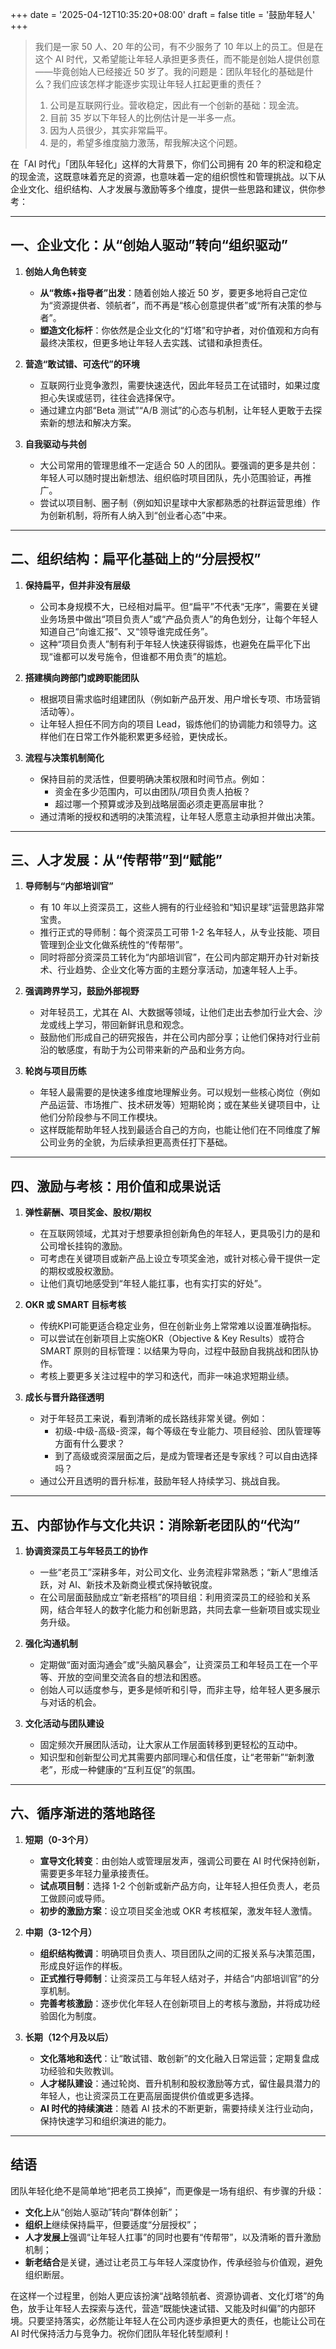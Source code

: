 +++
date = '2025-04-12T10:35:20+08:00'
draft = false
title = '鼓励年轻人'
+++

> 我们是一家 50 人、20 年的公司，有不少服务了 10 年以上的员工。但是在这个 AI 时代，又希望能让年轻人承担更多责任，而不能是创始人提供创意——毕竟创始人已经接近 50 岁了。我的问题是：团队年轻化的基础是什么？我们应该怎样才能逐步实现让年轻人扛起更重的责任？
> 1. 公司是互联网行业。营收稳定，因此有一个创新的基础：现金流。
> 2. 目前 35 岁以下年轻人的比例估计是一半多一点。
> 3. 因为人员很少，其实非常扁平。
> 4. 是的，希望多维度脑力激荡，帮我解决这个问题。
>

在「AI 时代」「团队年轻化」这样的大背景下，你们公司拥有 20 年的积淀和稳定的现金流，这既意味着充足的资源，也意味着一定的组织惯性和管理挑战。以下从企业文化、组织结构、人才发展与激励等多个维度，提供一些思路和建议，供你参考：

---

## 一、企业文化：从“创始人驱动”转向“组织驱动”

1. **创始人角色转变**  
   - **从“教练+指导者”出发**：随着创始人接近 50 岁，要更多地将自己定位为“资源提供者、领航者”，而不再是“核心创意提供者”或“所有决策的参与者”。  
   - **塑造文化标杆**：你依然是企业文化的“灯塔”和守护者，对价值观和方向有最终决策权，但更多地让年轻人去实践、试错和承担责任。  

2. **营造“敢试错、可迭代”的环境**  
   - 互联网行业竞争激烈，需要快速迭代，因此年轻员工在试错时，如果过度担心失误或惩罚，往往会选择保守。  
   - 通过建立内部“Beta 测试”“A/B 测试”的心态与机制，让年轻人更敢于去探索新的想法和解决方案。

3. **自我驱动与共创**  
   - 大公司常用的管理思维不一定适合 50 人的团队。要强调的更多是共创：年轻人可以随时提出新想法、组织临时项目团队，先小范围验证，再推广。  
   - 尝试以项目制、圈子制（例如知识星球中大家都熟悉的社群运营思维）作为创新机制，将所有人纳入到“创业者心态”中来。

---

## 二、组织结构：扁平化基础上的“分层授权”

1. **保持扁平，但并非没有层级**  
   - 公司本身规模不大，已经相对扁平。但“扁平”不代表“无序”，需要在关键业务场景中做出“项目负责人”或“产品负责人”的角色划分，让每个年轻人知道自己“向谁汇报”、又“领导谁完成任务”。  
   - 这种“项目负责人”制有利于年轻人快速获得锻炼，也避免在扁平化下出现“谁都可以发号施令，但谁都不用负责”的尴尬。

2. **搭建横向跨部门或跨职能团队**  
   - 根据项目需求临时组建团队（例如新产品开发、用户增长专项、市场营销活动等）。  
   - 让年轻人担任不同方向的项目 Lead，锻炼他们的协调能力和领导力。这样他们在日常工作外能积累更多经验，更快成长。

3. **流程与决策机制简化**  
   - 保持目前的灵活性，但要明确决策权限和时间节点。例如：  
     - 资金在多少范围内，可以由团队/项目负责人拍板？  
     - 超过哪一个预算或涉及到战略层面必须走更高层审批？  
   - 通过清晰的授权和透明的决策流程，让年轻人愿意主动承担并做出决策。

---

## 三、人才发展：从“传帮带”到“赋能”

1. **导师制与“内部培训官”**  
   - 有 10 年以上资深员工，这些人拥有的行业经验和“知识星球”运营思路非常宝贵。  
   - 推行正式的导师制：每个资深员工可带 1-2 名年轻人，从专业技能、项目管理到企业文化做系统性的“传帮带”。  
   - 同时将部分资深员工转化为“内部培训官”，在公司内部定期开办针对新技术、行业趋势、企业文化等方面的主题分享活动，加速年轻人上手。

2. **强调跨界学习，鼓励外部视野**  
   - 对年轻员工，尤其在 AI、大数据等领域，让他们走出去参加行业大会、沙龙或线上学习，带回新鲜讯息和观念。  
   - 鼓励他们形成自己的研究报告，并在公司内部分享；让他们保持对行业前沿的敏感度，有助于为公司带来新的产品和业务方向。

3. **轮岗与项目历练**  
   - 年轻人最需要的是快速多维度地理解业务。可以规划一些核心岗位（例如产品运营、市场推广、技术研发等）短期轮岗；或在某些关键项目中，让他们分阶段参与不同工作模块。  
   - 这样既能帮助年轻人找到最适合自己的方向，也能让他们在不同维度了解公司业务的全貌，为后续承担更高责任打下基础。

---

## 四、激励与考核：用价值和成果说话

1. **弹性薪酬、项目奖金、股权/期权**  
   - 在互联网领域，尤其对于想要承担创新角色的年轻人，更具吸引力的是和公司增长挂钩的激励。  
   - 可考虑在关键项目或新产品上设立专项奖金池，或针对核心骨干提供一定的期权或股权激励。  
   - 让他们真切地感受到“年轻人能扛事，也有实打实的好处”。

2. **OKR 或 SMART 目标考核**  
   - 传统KPI可能更适合稳定业务，但在创新业务上常常难以设置准确指标。  
   - 可以尝试在创新项目上实施OKR（Objective & Key Results）或符合 SMART 原则的目标管理：以结果为导向，过程中鼓励自我挑战和团队协作。  
   - 考核上要更多关注过程中的学习和迭代，而非一味追求短期业绩。

3. **成长与晋升路径透明**  
   - 对于年轻员工来说，看到清晰的成长路线非常关键。例如：  
     - 初级-中级-高级-资深，每个等级在专业能力、项目经验、团队管理等方面有什么要求？  
     - 到了高级或资深层面之后，是成为管理者还是专家线？可以自由选择吗？  
   - 通过公开且透明的晋升标准，鼓励年轻人持续学习、挑战自我。

---

## 五、内部协作与文化共识：消除新老团队的“代沟”

1. **协调资深员工与年轻员工的协作**  
   - 一些“老员工”深耕多年，对公司文化、业务流程非常熟悉；“新人”思维活跃，对 AI、新技术及新商业模式保持敏锐度。  
   - 在公司层面鼓励成立“新老搭档”的项目组：利用资深员工的经验和关系网，结合年轻人的数字化能力和创新思路，共同去拿一些新项目或实现业务升级。

2. **强化沟通机制**  
   - 定期做“面对面沟通会”或“头脑风暴会”，让资深员工和年轻员工在一个平等、开放的空间里交流各自的想法和困惑。  
   - 创始人可以适度参与，更多是倾听和引导，而非主导，给年轻人更多展示与对话的机会。

3. **文化活动与团队建设**  
   - 固定频次开展团队活动，让大家从工作层面转移到更轻松的互动中。  
   - 知识型和创新型公司尤其需要内部同理心和信任度，让“老带新”“新刺激老”，形成一种健康的“互利互促”的氛围。

---

## 六、循序渐进的落地路径

1. **短期（0-3个月）**  
   - **宣导文化转变**：由创始人或管理层发声，强调公司要在 AI 时代保持创新，需要更多年轻力量承接责任。  
   - **试点项目制**：选择 1-2 个创新或新产品方向，让年轻人担任负责人，老员工做顾问或导师。  
   - **初步的激励方案**：设立项目奖金池或 OKR 考核框架，激发年轻人激情。

2. **中期（3-12个月）**  
   - **组织结构微调**：明确项目负责人、项目团队之间的汇报关系与决策范围，形成良好运作的样板。  
   - **正式推行导师制**：让资深员工与年轻人结对子，并结合“内部培训官”的分享机制。  
   - **完善考核激励**：逐步优化年轻人在创新项目上的考核与激励，并将成功经验固化为制度。

3. **长期（12个月及以后）**  
   - **文化落地和迭代**：让“敢试错、敢创新”的文化融入日常运营；定期复盘成功经验和失败教训。  
   - **人才梯队建设**：通过轮岗、晋升机制和股权激励等方式，留住最具潜力的年轻人，也让资深员工在更高层面提供价值或更多选择。  
   - **AI 时代的持续演进**：随着 AI 技术的不断更新，需要持续关注行业动向，保持快速学习和组织演进的能力。

---

## 结语

团队年轻化绝不是简单地“把老员工换掉”，而更像是一场有组织、有步骤的升级：  
- **文化上**从“创始人驱动”转向“群体创新”；  
- **组织上**继续保持扁平，但要适度“分层授权”；  
- **人才发展上**强调“让年轻人扛事”的同时也要有“传帮带”，以及清晰的晋升激励机制；  
- **新老结合**是关键，通过让老员工与年轻人深度协作，传承经验与价值观，避免组织断层。  

在这样一个过程里，创始人更应该扮演“战略领航者、资源协调者、文化灯塔”的角色，放手让年轻人去探索与迭代，营造“既能快速试错、又能及时纠偏”的内部环境。只要坚持落实，必然能让年轻人在公司内逐步承担更大的责任，也能让公司在 AI 时代保持活力与竞争力。祝你们团队年轻化转型顺利！